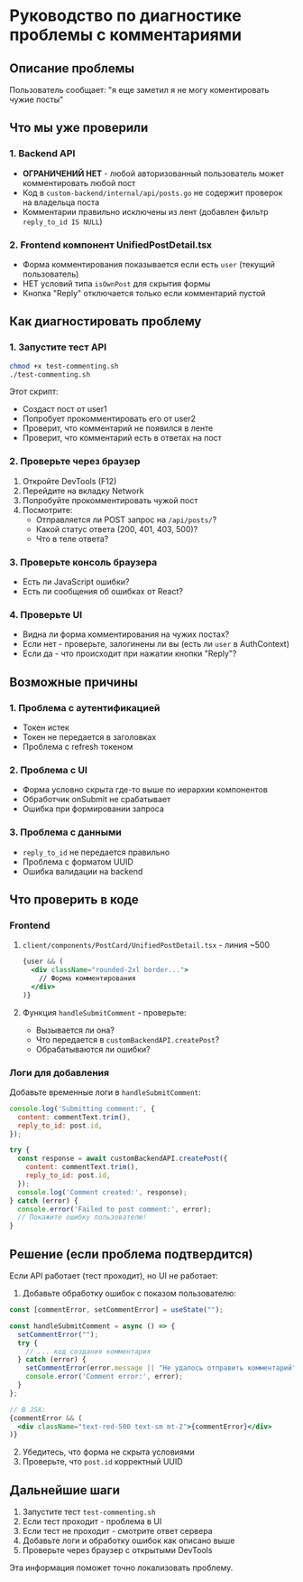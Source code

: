 # Руководство по диагностике проблемы с комментариями

## Описание проблемы
Пользователь сообщает: "я еще заметил я не могу коментировать чужие посты"

## Что мы уже проверили

### 1. Backend API
- **ОГРАНИЧЕНИЙ НЕТ** - любой авторизованный пользователь может комментировать любой пост
- Код в `custom-backend/internal/api/posts.go` не содержит проверок на владельца поста
- Комментарии правильно исключены из лент (добавлен фильтр `reply_to_id IS NULL`)

### 2. Frontend компонент UnifiedPostDetail.tsx
- Форма комментирования показывается если есть `user` (текущий пользователь)
- НЕТ условий типа `isOwnPost` для скрытия формы
- Кнопка "Reply" отключается только если комментарий пустой

## Как диагностировать проблему

### 1. Запустите тест API
```bash
chmod +x test-commenting.sh
./test-commenting.sh
```

Этот скрипт:
- Создаст пост от user1
- Попробует прокомментировать его от user2
- Проверит, что комментарий не появился в ленте
- Проверит, что комментарий есть в ответах на пост

### 2. Проверьте через браузер
1. Откройте DevTools (F12)
2. Перейдите на вкладку Network
3. Попробуйте прокомментировать чужой пост
4. Посмотрите:
   - Отправляется ли POST запрос на `/api/posts/`?
   - Какой статус ответа (200, 401, 403, 500)?
   - Что в теле ответа?

### 3. Проверьте консоль браузера
- Есть ли JavaScript ошибки?
- Есть ли сообщения об ошибках от React?

### 4. Проверьте UI
- Видна ли форма комментирования на чужих постах?
- Если нет - проверьте, залогинены ли вы (есть ли `user` в AuthContext)
- Если да - что происходит при нажатии кнопки "Reply"?

## Возможные причины

### 1. Проблема с аутентификацией
- Токен истек
- Токен не передается в заголовках
- Проблема с refresh токеном

### 2. Проблема с UI
- Форма условно скрыта где-то выше по иерархии компонентов
- Обработчик onSubmit не срабатывает
- Ошибка при формировании запроса

### 3. Проблема с данными
- `reply_to_id` не передается правильно
- Проблема с форматом UUID
- Ошибка валидации на backend

## Что проверить в коде

### Frontend
1. `client/components/PostCard/UnifiedPostDetail.tsx` - линия ~500
   ```jsx
   {user && (
     <div className="rounded-2xl border...">
       // Форма комментирования
     </div>
   )}
   ```

2. Функция `handleSubmitComment` - проверьте:
   - Вызывается ли она?
   - Что передается в `customBackendAPI.createPost`?
   - Обрабатываются ли ошибки?

### Логи для добавления
Добавьте временные логи в `handleSubmitComment`:
```jsx
console.log('Submitting comment:', {
  content: commentText.trim(),
  reply_to_id: post.id,
});

try {
  const response = await customBackendAPI.createPost({
    content: commentText.trim(),
    reply_to_id: post.id,
  });
  console.log('Comment created:', response);
} catch (error) {
  console.error('Failed to post comment:', error);
  // Покажите ошибку пользователю!
}
```

## Решение (если проблема подтвердится)

Если API работает (тест проходит), но UI не работает:

1. Добавьте обработку ошибок с показом пользователю:
```jsx
const [commentError, setCommentError] = useState("");

const handleSubmitComment = async () => {
  setCommentError("");
  try {
    // ... код создания комментария
  } catch (error) {
    setCommentError(error.message || "Не удалось отправить комментарий");
    console.error('Comment error:', error);
  }
};

// В JSX:
{commentError && (
  <div className="text-red-500 text-sm mt-2">{commentError}</div>
)}
```

2. Убедитесь, что форма не скрыта условиями
3. Проверьте, что `post.id` корректный UUID

## Дальнейшие шаги

1. Запустите тест `test-commenting.sh`
2. Если тест проходит - проблема в UI
3. Если тест не проходит - смотрите ответ сервера
4. Добавьте логи и обработку ошибок как описано выше
5. Проверьте через браузер с открытыми DevTools

Эта информация поможет точно локализовать проблему.
